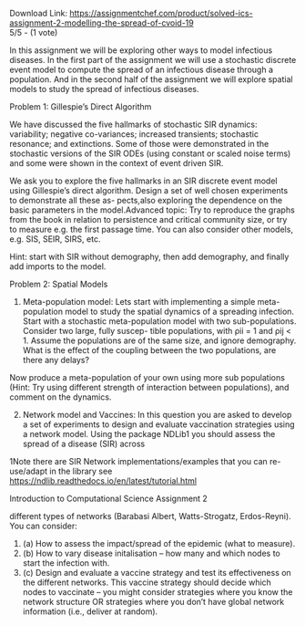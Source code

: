 Download Link: https://assignmentchef.com/product/solved-ics-assignment-2-modelling-the-spread-of-cvoid-19
<br>
5/5 - (1 vote)




In this assignment we will be exploring other ways to model infectious diseases. In the first part of the assignment we will use a stochastic discrete event model to compute the spread of an infectious disease through a population. And in the second half of the assignment we will explore spatial models to study the spread of infectious diseases.

Problem 1: Gillespie’s Direct Algorithm

We have discussed the five hallmarks of stochastic SIR dynamics: variability; negative co-variances; increased transients; stochastic resonance; and extinctions. Some of those were demonstrated in the stochastic versions of the SIR ODEs (using constant or scaled noise terms) and some were shown in the context of event driven SIR.

We ask you to explore the five hallmarks in an SIR discrete event model using Gillespie’s direct algorithm. Design a set of well chosen experiments to demonstrate all these as- pects,also exploring the dependence on the basic parameters in the model.Advanced topic: Try to reproduce the graphs from the book in relation to persistence and critical community size, or try to measure e.g. the first passage time. You can also consider other models, e.g. SIS, SEIR, SIRS, etc.

Hint: start with SIR without demography, then add demography, and finally add imports to the model.

Problem 2: Spatial Models

1. Meta-population model: Lets start with implementing a simple meta-population model to study the spatial dynamics of a spreading infection. Start with a stochastic meta-population model with two sub-populations. Consider two large, fully suscep- tible populations, with ρii = 1 and ρij &lt; 1. Assume the populations are of the same size, and ignore demography. What is the effect of the coupling between the two populations, are there any delays?

Now produce a meta-population of your own using more sub populations (Hint: Try using different strength of interaction between populations), and comment on the dynamics.

2. Network model and Vaccines: In this question you are asked to develop a set of experiments to design and evaluate vaccination strategies using a network model. Using the package NDLib1 you should assess the spread of a disease (SIR) across

1Note there are SIR Network implementations/examples that you can re-use/adapt in the library see https://ndlib.readthedocs.io/en/latest/tutorial.html

Introduction to Computational Science Assignment 2

different types of networks (Barabasi Albert, Watts-Strogatz, Erdos-Reyni). You can consider:

<ol>

 <li>(a)  How to assess the impact/spread of the epidemic (what to measure).</li>

 <li>(b)  How to vary disease initalisation – how many and which nodes to start the infection with.</li>

 <li>(c)  Design and evaluate a vaccine strategy and test its effectiveness on the different networks. This vaccine strategy should decide which nodes to vaccinate – you might consider strategies where you know the network structure OR strategies where you don’t have global network information (i.e., deliver at random).</li>

</ol>